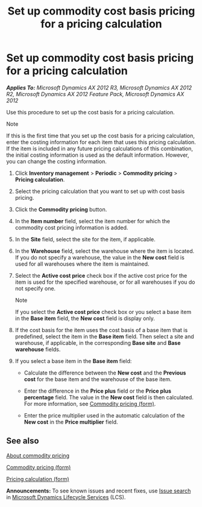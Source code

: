 ﻿---
title: Set up commodity cost basis pricing for a pricing calculation
TOCTitle: Set up commodity cost basis pricing for a pricing calculation
ms:assetid: 5d63053c-a829-4a03-95bc-427ca25ace43
ms:mtpsurl: https://technet.microsoft.com/en-us/library/Hh209124(v=AX.60)
ms:contentKeyID: 36057577
ms.date: 04/18/2014
mtps_version: v=AX.60
---

# Set up commodity cost basis pricing for a pricing calculation 


_**Applies To:** Microsoft Dynamics AX 2012 R3, Microsoft Dynamics AX 2012 R2, Microsoft Dynamics AX 2012 Feature Pack, Microsoft Dynamics AX 2012_

Use this procedure to set up the cost basis for a pricing calculation.


> [!NOTE]
> <P>If this is the first time that you set up the cost basis for a pricing calculation, enter the costing information for each item that uses this pricing calculation. If the item is included in any future pricing calculations of this combination, the initial costing information is used as the default information. However, you can change the costing information.</P>



1.  Click **Inventory management** \> **Periodic** \> **Commodity pricing** \> **Pricing calculation**.

2.  Select the pricing calculation that you want to set up with cost basis pricing.

3.  Click the **Commodity pricing** button.

4.  In the **Item number** field, select the item number for which the commodity cost pricing information is added.

5.  In the **Site** field, select the site for the item, if applicable.

6.  In the **Warehouse** field, select the warehouse where the item is located. If you do not specify a warehouse, the value in the **New cost** field is used for all warehouses where the item is maintained.

7.  Select the **Active cost price** check box if the active cost price for the item is used for the specified warehouse, or for all warehouses if you do not specify one.
    

    > [!NOTE]
    > <P>If you select the <STRONG>Active cost price</STRONG> check box or you select a base item in the <STRONG>Base item</STRONG> field, the <STRONG>New cost</STRONG> field is display only.</P>



8.  If the cost basis for the item uses the cost basis of a base item that is predefined, select the item in the **Base item** field. Then select a site and warehouse, if applicable, in the corresponding **Base site** and **Base warehouse** fields.

9.  If you select a base item in the **Base item** field:
    
      - Calculate the difference between the **New cost** and the **Previous cost** for the base item and the warehouse of the base item.
    
      - Enter the difference in the **Price plus** field or the **Price plus percentage** field. The value in the **New cost** field is then calculated. For more information, see [Commodity pricing (form)](https://technet.microsoft.com/en-us/library/hh242855\(v=ax.60\)).
    
      - Enter the price multiplier used in the automatic calculation of the **New cost** in the **Price multiplier** field.

## See also

[About commodity pricing](about-commodity-pricing.md)

[Commodity pricing (form)](https://technet.microsoft.com/en-us/library/hh242855\(v=ax.60\))

[Pricing calculation (form)](https://technet.microsoft.com/en-us/library/hh209660\(v=ax.60\))

  
**Announcements:** To see known issues and recent fixes, use [Issue search](http://go.microsoft.com/fwlink/?linkid=389258) in [Microsoft Dynamics Lifecycle Services](http://go.microsoft.com/fwlink/?linkid=306505) (LCS).

